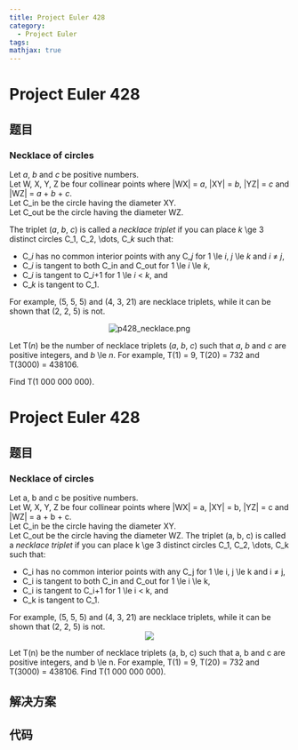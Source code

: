```yaml
---
title: Project Euler 428
category:
  - Project Euler
tags:
mathjax: true
---
```

<escape><!-- more --></escape>
    
# Project Euler 428
## 题目
### Necklace of circles


Let <var>a</var>, <var>b</var> and <var>c</var> be positive numbers.<br />
Let W, X, Y, Z be four collinear points where |WX| = <var>a</var>, |XY| = <var>b</var>, |YZ| = <var>c</var> and |WZ| = <var>a</var> + <var>b</var> + <var>c</var>.<br />
Let C_in be the circle having the diameter XY.<br />
Let C_out be the circle having the diameter WZ.<br />


The triplet (<var>a</var>, <var>b</var>, <var>c</var>) is called a <em>necklace triplet</em> if you can place <var>k</var> \ge 3 distinct circles C_1, C_2, \dots, C_<var>k</var> such that:
<ul><li>C_<var>i</var> has no common interior points with any C_<var>j</var> for 1 \le <var>i</var>, <var>j</var> \le <var>k</var> and <var>i</var> ≠ <var>j</var>,
</li><li>C_<var>i</var> is tangent to both C_in and C_out for 1 \le <var>i</var> \le <var>k</var>,
</li><li>C_<var>i</var> is tangent to C_<var>i</var>+1 for 1 \le <var>i</var> < <var>k</var>, and
</li><li>C_<var>k</var> is tangent to C_1.
</li></ul>
For example, (5, 5, 5) and (4, 3, 21) are necklace triplets, while it can be shown that (2, 2, 5) is not.

<p align="center"><img src="project/images/p428_necklace.png" class="dark_img" alt="p428_necklace.png" />


Let T(<var>n</var>) be the number of necklace triplets (<var>a</var>, <var>b</var>, <var>c</var>) such that <var>a</var>, <var>b</var> and <var>c</var> are positive integers, and <var>b</var> \le <var>n</var>.
For example, T(1) = 9, T(20) = 732 and T(3000) = 438106.


Find T(1 000 000 000).



# Project Euler 428
## 题目
### Necklace of circles

Let a, b and c be positive numbers.<br>Let W, X, Y, Z be four collinear points where |WX| = a, |XY| = b, |YZ| = c and |WZ| = a + b + c.<br>Let C_in be the circle having the diameter XY.<br>Let C_out be the circle having the diameter WZ.
The triplet (a, b, c) is called a <em>necklace triplet</em> if you can place k \ge 3 distinct circles C_1, C_2, \dots, C_k such that:
<ul>
<li>C_i has no common interior points with any C_j for 1 \le i, j \le k and i ≠ j,</li>
<li>C_i is tangent to both C_in and C_out for 1 \le i \le k,</li>
<li>C_i is tangent to C_i+1 for 1 \le i < k, and</li>
<li>C_k is tangent to C_1.</li>
</ul>
For example, (5, 5, 5) and (4, 3, 21) are necklace triplets, while it can be shown that (2, 2, 5) is not.
<center><img src="https://projecteuler.net/project/images/p428_necklace.png"></center>

Let T(n) be the number of necklace triplets (a, b, c) such that a, b and c are positive integers, and b \le n. For example, T(1)&nbsp;=&nbsp;9, T(20)&nbsp;=&nbsp;732 and T(3000)&nbsp;=&nbsp;438106.
Find T(1&nbsp;000&nbsp;000&nbsp;000).


## 解决方案


## 代码


